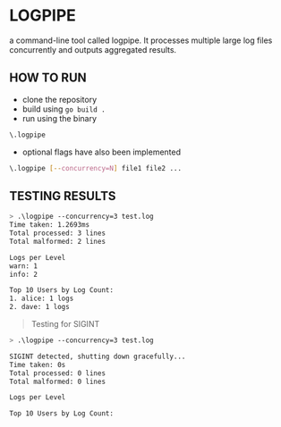 # LOGPIPE
a command-line tool called logpipe. It processes multiple large log files concurrently and
outputs aggregated results.

## HOW TO RUN
- clone the repository
- build using `go build .`
- run using the binary
```bash
\.logpipe
```
- optional flags have also been implemented
```bash
\.logpipe [--concurrency=N] file1 file2 ...
```

## TESTING RESULTS
```bash
> .\logpipe --concurrency=3 test.log  
Time taken: 1.2693ms
Total processed: 3 lines
Total malformed: 2 lines

Logs per Level
warn: 1
info: 2

Top 10 Users by Log Count:
1. alice: 1 logs
2. dave: 1 logs
```
>Testing for SIGINT
```bash
> .\logpipe --concurrency=3 test.log

SIGINT detected, shutting down gracefully...
Time taken: 0s
Total processed: 0 lines
Total malformed: 0 lines

Logs per Level

Top 10 Users by Log Count:
 
```